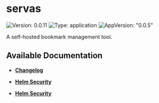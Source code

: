 # servas

![Version: 0.0.11](https://img.shields.io/badge/Version-0.0.11-informational?style=flat-square) ![Type: application](https://img.shields.io/badge/Type-application-informational?style=flat-square) ![AppVersion: "0.0.5"](https://img.shields.io/badge/AppVersion-"0.0.5"-informational?style=flat-square)

A self-hosted bookmark management tool.

## Available Documentation

- [**Changelog**](CHANGELOG)

- [**Helm Security**](container-security)

- [**Helm Security**](helm-security)

